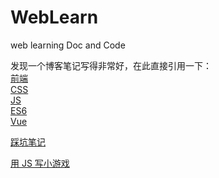 # WebLearn
web learning Doc and Code

发现一个博客笔记写得非常好，在此直接引用一下：  
[前端](https://blog.csdn.net/jianghao233/article/category/7638898/1)  
[CSS](https://blog.csdn.net/jianghao233/article/category/7638902)  
[JS](https://blog.csdn.net/jianghao233/article/category/7655829)  
[ES6](https://blog.csdn.net/jianghao233/article/category/7633890)  
[Vue](https://blog.csdn.net/column/details/25767.html)  



[踩坑笔记](https://www.jianshu.com/p/c8c161df77a9)  

[用 JS 写小游戏](https://space.bilibili.com/39066904/#/channel/detail?cid=21254)